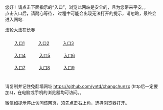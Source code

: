 您好！请点击下面指示的“入口”，浏览此网站是安全的，且为您带来平安。。 <br/>
点击入口后，请耐心等待， 过程中可能会出现无法打开的提示，请忽略，最终会进入网站. </br>

法轮大法在长春<br/>
<div style="padding:10px"><a style="margin:20px" target="_blank" href="https://d326wnvt5jaot2.cloudfront.net/2Qpsp?puprt" id="ccLink1" rel="nofollow">入口1</a> <a target="_blank" style="margin:20px" href="https://dn965x5y9ys9l.cloudfront.net/2Qpsp?iycglz" id="ccLink2" rel="nofollow">入口2</a> <a style="margin:20px" target="_blank" href="https://d2kgky5ubbwz9h.cloudfront.net/2Qpsp?keeeb" id="ccLink3" rel="nofollow">入口3</a></div>

<div style="padding:10px" ><a style="margin:20px" target="_blank" href="https://d326wnvt5jaot2.cloudfront.net/2Qpsp?puprt" id="ccLink4" rel="nofollow">入口4</a> <a style="margin:20px" href="https://dn965x5y9ys9l.cloudfront.net/2Qpsp?iycglz" target="_blank" id="ccLink5" rel="nofollow">入口5</a> <a style="margin:20px" href="https://d2kgky5ubbwz9h.cloudfront.net/2Qpsp?keeeb" target="_blank" id="ccLink6" rel="nofollow">入口6</a></div>

<div style="padding:10px"><a style="margin:20px" target="_blank" href="https://d326wnvt5jaot2.cloudfront.net/2Qpsp?puprt" id="ccLink7" rel="nofollow">入口7</a> <a style="margin:20px" href="https://dn965x5y9ys9l.cloudfront.net/2Qpsp?iycglz" target="_blank" id="ccLink8" rel="nofollow">入口8</a> <a style="margin:20px" target="_blank" href="https://d2kgky5ubbwz9h.cloudfront.net/2Qpsp?keeeb" id="ccLink9" rel="nofollow">入口9</a></div>

<br/>



请复制并记住免翻墙网址 https://github.com/yntd/changchunzx (http后一定要加s)，在电脑或手机的浏览器均可访问。。<br/>

微信如提示停止访问该网页，须先点击右上角，选择浏览器打开。

